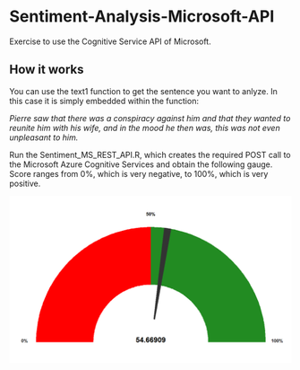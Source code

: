 # Sentiment-Analysis-Microsoft-API
Exercise to use the Cognitive Service API of Microsoft.

## How it works
You can use the text1 function to get the sentence you want to anlyze. In this case it is simply
embedded within the function:

_Pierre saw that there was a conspiracy against him and that they wanted to reunite him with his wife, and in the mood he then was, this was not even unpleasant to him._

Run the Sentiment_MS_REST_API.R, which creates the required POST call to the Microsoft Azure Cognitive Services and obtain the following gauge. Score ranges from 0%, which is very negative, to 100%, which is very positive.

![Sentiment 0%: Bad, 100%: Good](https://github.com/lucavignali/Sentiment-Analysis-Microsoft-API/blob/master/Rplot.png)


